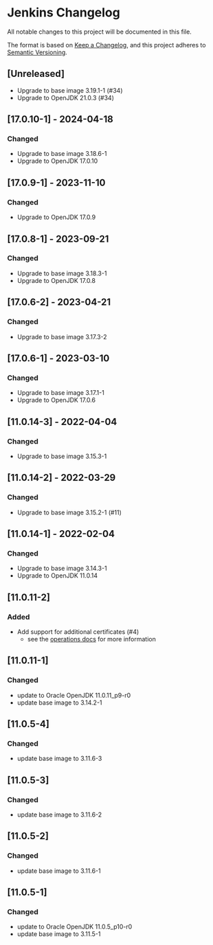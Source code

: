 # Jenkins Changelog
All notable changes to this project will be documented in this file.

The format is based on [Keep a Changelog](https://keepachangelog.com/en/1.0.0/),
and this project adheres to [Semantic Versioning](https://semver.org/spec/v2.0.0.html).

## [Unreleased]
- Upgrade to base image 3.19.1-1 (#34)
- Upgrade to OpenJDK 21.0.3 (#34)

## [17.0.10-1] - 2024-04-18
### Changed
- Upgrade to base image 3.18.6-1
- Upgrade to OpenJDK 17.0.10

## [17.0.9-1] - 2023-11-10
### Changed
- Upgrade to OpenJDK 17.0.9

## [17.0.8-1] - 2023-09-21
### Changed
- Upgrade to base image 3.18.3-1
- Upgrade to OpenJDK 17.0.8

## [17.0.6-2] - 2023-04-21
### Changed
- Upgrade to base image 3.17.3-2

## [17.0.6-1] - 2023-03-10
### Changed
- Upgrade to base image 3.17.1-1
- Upgrade to OpenJDK 17.0.6

## [11.0.14-3] - 2022-04-04
### Changed
- Upgrade to base image 3.15.3-1

## [11.0.14-2] - 2022-03-29
### Changed
- Upgrade to base image 3.15.2-1 (#11)

## [11.0.14-1] - 2022-02-04
### Changed
- Upgrade to base image 3.14.3-1
- Upgrade to OpenJDK 11.0.14

## [11.0.11-2]
### Added
- Add support for additional certificates (#4)
   - see the [operations docs](docs/operations_en.md) for more information

## [11.0.11-1]
### Changed
- update to Oracle OpenJDK 11.0.11_p9-r0
- update base image to 3.14.2-1

## [11.0.5-4]
### Changed
- update base image to 3.11.6-3

## [11.0.5-3]
### Changed
- update base image to 3.11.6-2

## [11.0.5-2]
### Changed
- update base image to 3.11.6-1

## [11.0.5-1]
### Changed
- update to Oracle OpenJDK 11.0.5_p10-r0
- update base image to 3.11.5-1
